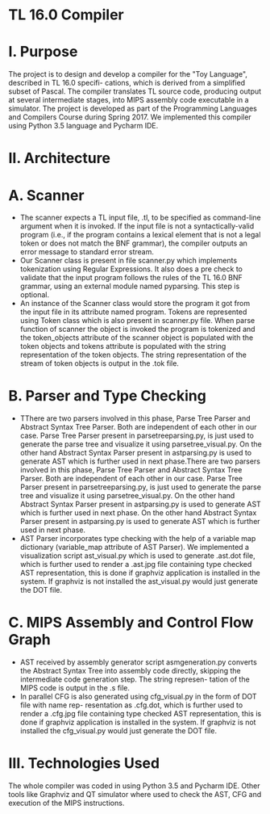 # TL 16.0 Compiler

# I. Purpose
The project is to design and develop a compiler for the "Toy Language", described in TL 16.0 specifi- cations, which is derived from a simplified subset of Pascal. The compiler translates TL source code, producing output at several intermediate stages, into MIPS assembly code executable in a simulator. The project is developed as part of the Programming Languages and Compilers Course during Spring 2017. We implemented this compiler using Python 3.5 language and Pycharm  IDE.

# II. Architecture
# A. Scanner
- The scanner expects a TL input file, <basename>.tl, to be specified as command-line argument when it is invoked. If the input file is not a syntactically-valid program (i.e., if the program contains a lexical element that is not a legal token or does not match the BNF grammar), the compiler outputs an error message to standard error stream.
- Our Scanner class is present in file scanner.py which implements tokenization using Regular Expressions. It also does a pre check to validate that the input program follows the rules of the TL 16.0 BNF grammar, using an external module named pyparsing. This step is  optional.
- An instance of the Scanner class would store the program it got from the input file in its attribute named program. Tokens are represented using Token class which is also present in scanner.py  file. When parse function of scanner the object is invoked the program is tokenized and the token_objects attribute of the scanner object is populated with the token objects and tokens attribute is populated with the string representation of the token objects. The string representation of the stream of token objects is output in the <basename>.tok file.

# B. Parser and Type Checking
- TThere are two parsers involved in this phase, Parse Tree Parser and Abstract Syntax Tree Parser. Both are independent of each other in our case. Parse Tree Parser present in parsetreeparsing.py, is just used to generate the parse tree and visualize it using parsetree_visual.py. On the other hand Abstract Syntax Parser present in astparsing.py is used to generate AST which is further used in next phase.There are two parsers involved in this phase, Parse Tree Parser and Abstract Syntax Tree Parser. Both are independent of each other in our case. Parse Tree Parser present in parsetreeparsing.py, is just used to generate the parse tree and visualize it using parsetree_visual.py. On the other hand Abstract Syntax Parser present in astparsing.py is used to generate AST which is further used in next phase. On the other hand Abstract Syntax Parser present in astparsing.py is used to generate AST which is further used in next phase.
- AST Parser incorporates type checking with the help of a variable map dictionary (variable_map attribute of AST Parser). We  implemented  a visualization  script  ast_visual.py which is  used to generate <basename>.ast.dot file, which is further used to render a <basename>.ast.jpg file containing type checked AST representation, this is done if graphviz application is installed in the system. If graphviz is not installed the ast_visual.py would just generate the DOT  file.

# C. MIPS Assembly and Control Flow Graph
- AST received by assembly generator script asmgeneration.py converts the Abstract Syntax Tree into assembly code directly, skipping the intermediate code generation step. The string represen- tation of the MIPS code is output in the <basename>.s  file.
- In parallel CFG is also generated using cfg_visual.py in the form of DOT file with name rep- resentation as <basename>.cfg.dot, which is further used to render a <basename>.cfg.jpg file containing type checked AST representation, this is done if graphviz application is installed in the system. If graphviz is not installed the cfg_visual.py would just generate the DOT  file.

# III. Technologies Used
The whole compiler was coded in using Python 3.5 and Pycharm IDE. Other tools like Graphviz and QT simulator where used to check the AST, CFG and execution of the MIPS  instructions.
